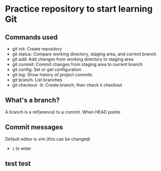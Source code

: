 # Practice repository to start learning Git


## Commands used

- git init: Create repository
- git status: Compare working directory, staging area, and current branch
- git add: Add changes from working directory to staging area
- git commit: Commit changes from staging area to current branch
- git config: Set or get configuration
- git log: Show history of project commits
- git branch: List branches
- git checkout -b: Create branch, then check it checkout

## What's a branch?

A branch is a ref(erence) to a commit. When HEAD points

## Commit messages

Default editor is vim (this can be changed)
 - `i` to enter

 ## test test
